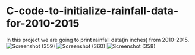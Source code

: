 # C-code-to-initialize-rainfall-data-for-2010-2015
In this project we are going to print rainfall data(in inches) from 2010-2015.
![Screenshot (359)](https://github.com/RishabhRaj240/C-code-to-initialize-rainfall-data-for-2010-2015/assets/155876855/eb00895b-8b0f-46a3-ac61-168686429b7b)
![Screenshot (360)](https://github.com/RishabhRaj240/C-code-to-initialize-rainfall-data-for-2010-2015/assets/155876855/db9c5f14-2ccf-40a0-b5c0-9ec81be848dc)
![Screenshot (358)](https://github.com/RishabhRaj240/C-code-to-initialize-rainfall-data-for-2010-2015/assets/155876855/c007af4f-873f-4a57-9557-a5fd7ce37f2a)
